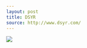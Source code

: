 ```yaml
---
layout: post
title: DSYR
source: http://www.dsyr.com/
---
```


<img src="{{ site.baseurl }}/img/statap_img/dsyr.png">

